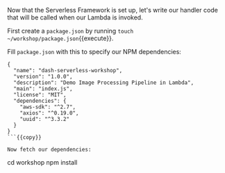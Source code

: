 Now that the Serverless Framework is set up, let's write our handler code that will be called when our Lambda is invoked.

First create a `package.json` by running `touch ~/workshop/package.json`{{execute}}.

Fill `package.json` with this to specify our NPM dependencies:

```
{
  "name": "dash-serverless-workshop",
  "version": "1.0.0",
  "description": "Demo Image Processing Pipeline in Lambda",
  "main": "index.js",
  "license": "MIT",
  "dependencies": {
    "aws-sdk": "^2.7",
    "axios": "^0.19.0",
    "uuid": "^3.3.2"
  }
}
```{{copy}}

Now fetch our dependencies: 

```
cd workshop
npm install
```
